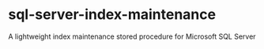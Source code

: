 # sql-server-index-maintenance
A lightweight index maintenance stored procedure for Microsoft SQL Server
